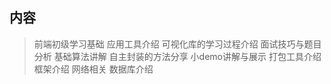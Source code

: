 ## 内容
> 前端初级学习基础
> 应用工具介绍
> 可视化库的学习过程介绍
> 面试技巧与题目分析
> 基础算法讲解
> 自主封装的方法分享
> 小demo讲解与展示
> 打包工具介绍
> 框架介绍
> 网络相关
> 数据库介绍


